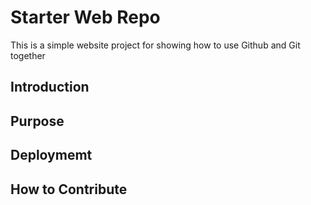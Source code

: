 # Starter Web Repo

This is a simple website project for showing
how to use Github and Git together

## Introduction

## Purpose

## Deploymemt

## How to Contribute
